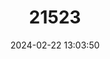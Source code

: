 ---
title: "21523"
category: "Taterillus emini"
draft: false
date: 2024-02-22 13:03:50
languages:
  English: ["Emin's Gerbil", "Emin’s Tateril"]
---